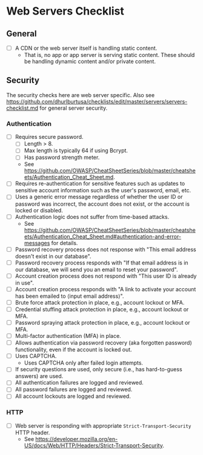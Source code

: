 # Web Servers Checklist


## General

- [ ] A CDN or the web server itself is handling static content.
  + That is, no app or app server is serving static content. These should be handling dynamic content and/or private content.


## Security

The security checks here are web server specific. Also see https://github.com/dhurlburtusa/checklists/edit/master/servers/servers-checklist.md for general server security.

### Authentication

- [ ] Requires secure password.
	+ [ ] Length > 8.
	+ [ ] Max length is typically 64 if using Bcrypt.
	+ [ ] Has password strength meter.
	+ See https://github.com/OWASP/CheatSheetSeries/blob/master/cheatsheets/Authentication_Cheat_Sheet.md.
- [ ] Requires re-authentication for sensitive features such as updates to sensitive account information such as the user's password, email, etc.
- [ ] Uses a generic error message regardless of whether the user ID or password was incorrect, the account does not exist, or the account is locked or disabled.
- [ ] Authentication logic does not suffer from time-based attacks.
	+ See https://github.com/OWASP/CheatSheetSeries/blob/master/cheatsheets/Authentication_Cheat_Sheet.md#authentication-and-error-messages for details.
- [ ] Password recovery process does not response with "This email address doesn't exist in our database".
- [ ] Password recovery process responds with "If that email address is in our database, we will send you an email to reset your password".
- [ ] Account creation process does not respond with "This user ID is already in use".
- [ ] Account creation process responds with "A link to activate your account has been emailed to ⟨input email address⟩".
- [ ] Brute force attack protection in place, e.g., account lockout or MFA.
- [ ] Credential stuffing attack protection in place, e.g., account lockout or MFA.
- [ ] Password spraying attack protection in place, e.g., account lockout or MFA.
- [ ] Multi-factor authentication (MFA) in place.
- [ ] Allows authentication via password recovery (aka forgotten password) functionality, even if the account is locked out.
- [ ] Uses CAPTCHA.
	+ Uses CAPTCHA only after failed login attempts.
- [ ] If security questions are used, only secure (i.e., has hard-to-guess answers) are used.
- [ ] All authentication failures are logged and reviewed.
- [ ] All password failures are logged and reviewed.
- [ ] All account lockouts are logged and reviewed.

### HTTP

- [ ] Web server is responding with appropriate `Strict-Transport-Security` HTTP header.
	+ See https://developer.mozilla.org/en-US/docs/Web/HTTP/Headers/Strict-Transport-Security.
